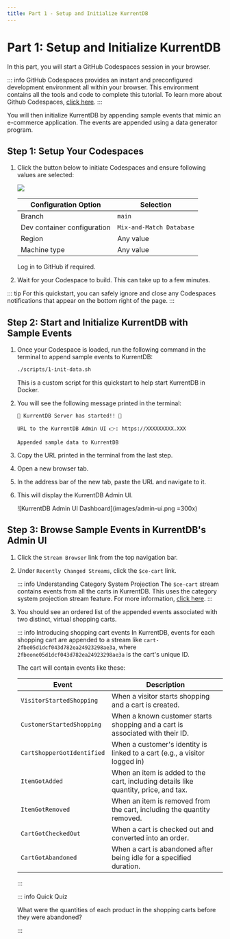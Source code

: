 ```yaml
---
title: Part 1 - Setup and Initialize KurrentDB
---
```


# Part 1: Setup and Initialize KurrentDB

In this part, you will start a GitHub Codespaces session in your browser.

   ::: info
   GitHub Codespaces provides an instant and preconfigured development environment all within your browser. This environment contains all the tools and code to complete this tutorial. To learn more about Github Codespaces, [click here](https://github.com/features/codespaces).
   :::

You will then initialize KurrentDB by appending sample events that mimic an e-commerce application. The events are appended using a data generator program.

## Step 1: Setup Your Codespaces

1. Click the button below to initiate Codespaces and ensure following values are selected:
   
   [![](https://github.com/codespaces/badge.svg)](https://github.com/codespaces/new?hide_repo_select=true&ref=main&repo=951198039&skip_quickstart=true)


   | Configuration Option           | Selection            |
   |--------------------------------|----------------------|
   | Branch                        | `main`   |
   | Dev container configuration   | `Mix-and-Match Database` |
   | Region   | Any value |
   | Machine type   | Any value |

   Log in to GitHub if required.

2. Wait for your Codespace to build. This can take up to a few minutes. 

::: tip
For this quickstart, you can safely ignore and close any Codespaces notifications that appear on the bottom right of the page.
:::

## Step 2: Start and Initialize KurrentDB with Sample Events

1. Once your Codespace is loaded, run the following command in the terminal to append sample events to KurrentDB:

   ```sh
   ./scripts/1-init-data.sh
   ```

   This is a custom script for this quickstart to help start KurrentDB in Docker.

2. You will see the following message printed in the terminal:

   ```
   🚀 KurrentDB Server has started!! 🚀

   URL to the KurrentDB Admin UI 👉: https://XXXXXXXXX.XXX

   Appended sample data to KurrentDB
   ```

3. Copy the URL printed in the terminal from the last step.

4. Open a new browser tab. 

5. In the address bar of the new tab, paste the URL and navigate to it.

6. This will display the KurrentDB Admin UI.
   
   ![KurrentDB Admin UI Dashboard](images/admin-ui.png =300x)

## Step 3: Browse Sample Events in KurrentDB's Admin UI

1. Click the `Stream Browser` link from the top navigation bar.

2. Under `Recently Changed Streams`, click the `$ce-cart` link. 

   ::: info Understanding Category System Projection
   The `$ce-cart` stream contains events from all the carts in KurrentDB. This uses the category system projection stream feature. For more information, [click here](https://docs.kurrent.io/server/v24.10/features/projections/system.html#by-category).
   :::


3. You should see an ordered list of the appended events associated with two distinct, virtual shopping carts.

   ::: info Introducing shopping cart events
   In KurrentDB, events for each shopping cart are appended to a stream like `cart-2fbe05d1dcf043d782ea24923298ae3a`, where `2fbeone05d1dcf043d782ea24923298ae3a` is the cart's unique ID.

   The cart will contain events like these:

   | Event                     | Description                                                                                     |
   |---------------------------|-------------------------------------------------------------------------------------------------|
   | `VisitorStartedShopping`  | When a visitor starts shopping and a cart is created.                     |
   | `CustomerStartedShopping` | When a known customer starts shopping and a cart is associated with their ID.   |
   | `CartShopperGotIdentified`| When a customer's identity is linked to a cart (e.g., a visitor logged in)                            |
   | `ItemGotAdded`            | When an item is added to the cart, including details like quantity, price, and tax. |
   | `ItemGotRemoved`          | When an item is removed from the cart, including the quantity removed.    |
   | `CartGotCheckedOut`       | When a cart is checked out and converted into an order.                   |
   | `CartGotAbandoned`        | When a cart is abandoned after being idle for a specified duration.       |
   :::

   ::: info Quick Quiz

   What were the quantities of each product in the shopping carts before they were abandoned?

   :::
